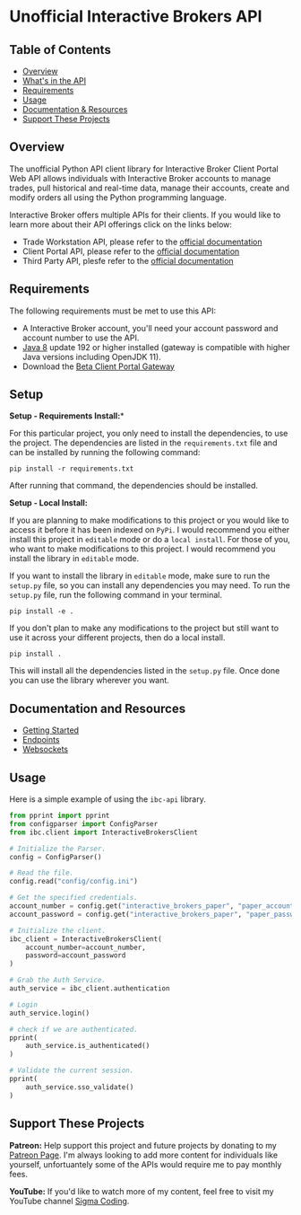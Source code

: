 # Unofficial Interactive Brokers API

## Table of Contents

- [Overview](#overview)
- [What's in the API](#whats-in-the-api)
- [Requirements](#requirements)
- [Usage](#usage)
- [Documentation & Resources](#documentation-and-resources)
- [Support These Projects](#support-these-projects)

## Overview

The unofficial Python API client library for Interactive Broker Client Portal Web API allows individuals with Interactive Broker accounts to manage trades, pull historical and real-time data, manage their accounts, create and modify orders all using the Python programming language.

Interactive Broker offers multiple APIs for their clients. If you would like to learn more about their API offerings click on the links below:

- Trade Workstation API, please refer to the [official documentation](http://interactivebrokers.github.io/tws-api/)
- Client Portal API, please refer to the [official documentation](https://interactivebrokers.github.io/cpwebapi/)
- Third Party API, plesfe refer to the [official documentation](https://www.interactivebrokers.com/webtradingapi/)

## Requirements

The following requirements must be met to use this API:

- A Interactive Broker account, you'll need your account password and account number to use the API.
- [Java 8](https://developers.redhat.com/products/openjdk/download) update 192 or higher installed (gateway is compatible with higher Java versions including OpenJDK 11).
- Download the [Beta Client Portal Gateway](https://www.interactivebrokers.com/en/index.php?f=45185)

## Setup

**Setup - Requirements Install:***

For this particular project, you only need to install the dependencies, to use the project. The dependencies
are listed in the `requirements.txt` file and can be installed by running the following command:

```console
pip install -r requirements.txt
```

After running that command, the dependencies should be installed.

**Setup - Local Install:**

If you are planning to make modifications to this project or you would like to access it
before it has been indexed on `PyPi`. I would recommend you either install this project
in `editable` mode or do a `local install`. For those of you, who want to make modifications
to this project. I would recommend you install the library in `editable` mode.

If you want to install the library in `editable` mode, make sure to run the `setup.py`
file, so you can install any dependencies you may need. To run the `setup.py` file,
run the following command in your terminal.

```console
pip install -e .
```

If you don't plan to make any modifications to the project but still want to use it across
your different projects, then do a local install.

```console
pip install .
```

This will install all the dependencies listed in the `setup.py` file. Once done
you can use the library wherever you want.

<!-- **Setup - PyPi Install:**

To **install** the library, run the following command from the terminal.

```console
pip install federal-register
```

**Setup - PyPi Upgrade:**

To **upgrade** the library, run the following command from the terminal.

```console
pip install --upgrade federal-register
``` -->

## Documentation and Resources

- [Getting Started](https://interactivebrokers.github.io/cpwebapi/index.html#login)
- [Endpoints](https://interactivebrokers.com/api/doc.html)
- [Websockets](https://interactivebrokers.github.io/cpwebapi/RealtimeSubscription.html)

## Usage

Here is a simple example of using the `ibc-api` library.

```python
from pprint import pprint
from configparser import ConfigParser
from ibc.client import InteractiveBrokersClient

# Initialize the Parser.
config = ConfigParser()

# Read the file.
config.read("config/config.ini")

# Get the specified credentials.
account_number = config.get("interactive_brokers_paper", "paper_account")
account_password = config.get("interactive_brokers_paper", "paper_password")

# Initialize the client.
ibc_client = InteractiveBrokersClient(
    account_number=account_number,
    password=account_password
)

# Grab the Auth Service.
auth_service = ibc_client.authentication

# Login
auth_service.login()

# check if we are authenticated.
pprint(
    auth_service.is_authenticated()
)

# Validate the current session.
pprint(
    auth_service.sso_validate()
)
```

## Support These Projects

**Patreon:**
Help support this project and future projects by donating to my [Patreon Page](https://www.patreon.com/sigmacoding). I'm
always looking to add more content for individuals like yourself, unfortuantely some of the APIs would require me to
pay monthly fees.

**YouTube:**
If you'd like to watch more of my content, feel free to visit my YouTube channel [Sigma Coding](https://www.youtube.com/c/SigmaCoding).

